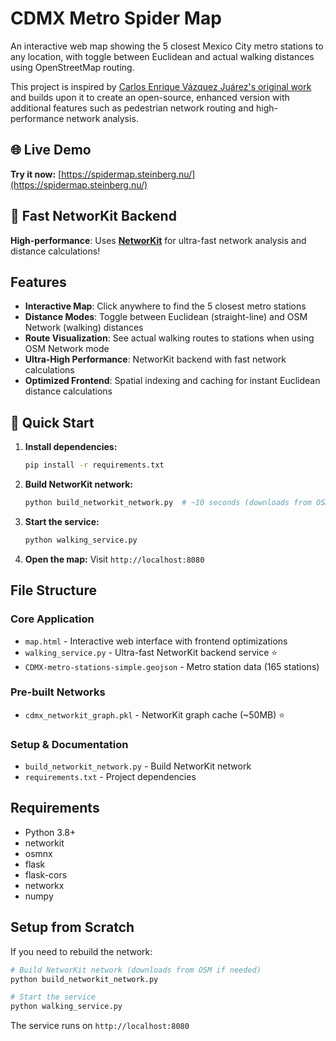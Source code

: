 # CDMX Metro Spider Map

An interactive web map showing the 5 closest Mexico City metro stations to any location, with toggle between Euclidean and actual walking distances using OpenStreetMap routing.

This project is inspired by [Carlos Enrique Vázquez Juárez's original work](https://carto.mx/webmap/spoke/) and builds upon it to create an open-source, enhanced version with additional features such as pedestrian network routing and high-performance network analysis.

## 🌐 Live Demo

**Try it now:** [https://spidermap.steinberg.nu/](https://spidermap.steinberg.nu/)

## 🚀 Fast NetworKit Backend

**High-performance**: Uses **[NetworKit](https://github.com/networkit/networkit)** for ultra-fast network analysis and distance calculations!

## Features

- **Interactive Map**: Click anywhere to find the 5 closest metro stations
- **Distance Modes**: Toggle between Euclidean (straight-line) and OSM Network (walking) distances  
- **Route Visualization**: See actual walking routes to stations when using OSM Network mode
- **Ultra-High Performance**: NetworKit backend with fast network calculations
- **Optimized Frontend**: Spatial indexing and caching for instant Euclidean distance calculations

## 🚀 Quick Start

1. **Install dependencies:**
   ```bash
   pip install -r requirements.txt
   ```

2. **Build NetworKit network:**
   ```bash
   python build_networkit_network.py  # ~10 seconds (downloads from OSM)
   ```

3. **Start the service:**
   ```bash
   python walking_service.py
   ```

4. **Open the map:**
   Visit `http://localhost:8080`

## File Structure

### Core Application
- `map.html` - Interactive web interface with frontend optimizations
- `walking_service.py` - Ultra-fast NetworKit backend service ⭐
- `CDMX-metro-stations-simple.geojson` - Metro station data (165 stations)

### Pre-built Networks
- `cdmx_networkit_graph.pkl` - NetworKit graph cache (~50MB) ⭐

### Setup & Documentation
- `build_networkit_network.py` - Build NetworKit network
- `requirements.txt` - Project dependencies

## Requirements

- Python 3.8+
- networkit
- osmnx
- flask
- flask-cors
- networkx
- numpy

## Setup from Scratch

If you need to rebuild the network:

```bash
# Build NetworKit network (downloads from OSM if needed)
python build_networkit_network.py

# Start the service
python walking_service.py
```

The service runs on `http://localhost:8080`
